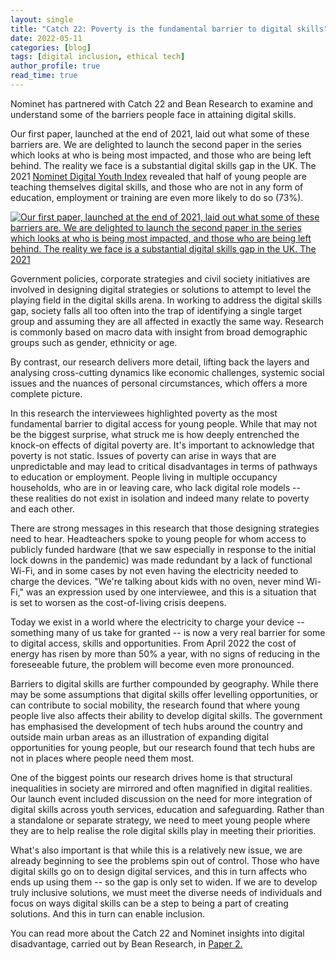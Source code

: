 ```yaml
---
layout: single
title: "Catch 22: Poverty is the fundamental barrier to digital skills"
date: 2022-05-11
categories: [blog]
tags: [digital inclusion, ethical tech]
author_profile: true
read_time: true
---
```



Nominet has partnered with Catch 22 and Bean Research to examine and understand some of the barriers people face in attaining digital skills.  

Our first paper, launched at the end of 2021, laid out what some of these barriers are. We are delighted to launch the second paper in the series which looks at who is being most impacted, and those who are being left behind. The reality we face is a substantial digital skills gap in the UK. The 2021 [Nominet Digital Youth Index](https://digitalyouthindex.uk/) revealed that half of young people are teaching themselves digital skills, and those who are not in any form of education, employment or training are even more likely to do so (73%). 

[![Our first paper, launched at the end of 2021, laid out what some of these barriers are. We are delighted to launch the second paper in the series which looks at who is being most impacted, and those who are being left behind. The reality we face is a substantial digital skills gap in the UK. The 2021](https://nominet.uk/wp-content/uploads/2022/05/C22-second-paper-cover-image-1-640x902-1.jpg)](https://www.catch-22.org.uk/news/catch22-and-nominet-launch-second-in-series-of-four-insights-papers-looking-at-digital-disadvantage-in-the-uk/)

Government policies, corporate strategies and civil society initiatives are involved in designing digital strategies or solutions to attempt to level the playing field in the digital skills arena. In working to address the digital skills gap, society falls all too often into the trap of identifying a single target group and assuming they are all affected in exactly the same way. Research is commonly based on macro data with insight from broad demographic groups such as gender, ethnicity or age. 

By contrast, our research delivers more detail, lifting back the layers and analysing cross-cutting dynamics like economic challenges, systemic social issues and the nuances of personal circumstances, which offers a more complete picture.  

In this research the interviewees highlighted poverty as the most fundamental barrier to digital access for young people. While that may not be the biggest surprise, what struck me is how deeply entrenched the knock-on effects of digital poverty are. It's important to acknowledge that poverty is not static. Issues of poverty can arise in ways that are unpredictable and may lead to critical disadvantages in terms of pathways to education or employment. People living in multiple occupancy households, who are in or leaving care, who lack digital role models -- these realities do not exist in isolation and indeed many relate to poverty and each other.  

There are strong messages in this research that those designing strategies need to hear. Headteachers spoke to young people for whom access to publicly funded hardware (that we saw especially in response to the initial lock downs in the pandemic) was made redundant by a lack of functional Wi-Fi, and in some cases by not even having the electricity needed to charge the devices. "We're talking about kids with no oven, never mind Wi-Fi," was an expression used by one interviewee, and this is a situation that is set to worsen as the cost-of-living crisis deepens.  

Today we exist in a world where the electricity to charge your device -- something many of us take for granted -- is now a very real barrier for some to digital access, skills and opportunities. From April 2022 the cost of energy has risen by more than 50% a year, with no signs of reducing in the foreseeable future, the problem will become even more pronounced.  

Barriers to digital skills are further compounded by geography. While there may be some assumptions that digital skills offer levelling opportunities, or can contribute to social mobility, the research found that where young people live also affects their ability to develop digital skills. The government has emphasised the development of tech hubs around the country and outside main urban areas as an illustration of expanding digital opportunities for young people, but our research found that tech hubs are not in places where people need them most.  

One of the biggest points our research drives home is that structural inequalities in society are mirrored and often magnified in digital realities. Our launch event included discussion on the need for more integration of digital skills across youth services, education and safeguarding. Rather than a standalone or separate strategy, we need to meet young people where they are to help realise the role digital skills play in meeting their priorities.  

What's also important is that while this is a relatively new issue, we are already beginning to see the problems spin out of control. Those who have digital skills go on to design digital services, and this in turn affects who ends up using them -- so the gap is only set to widen. If we are to develop truly inclusive solutions, we must meet the diverse needs of individuals and focus on ways digital skills can be a step to being a part of creating solutions. And this in turn can enable inclusion. 

You can read more about the Catch 22 and Nominet insights into digital disadvantage, carried out by Bean Research, in [Paper 2.](https://www.catch-22.org.uk/news/catch22-and-nominet-launch-second-in-series-of-four-insights-papers-looking-at-digital-disadvantage-in-the-uk/)
